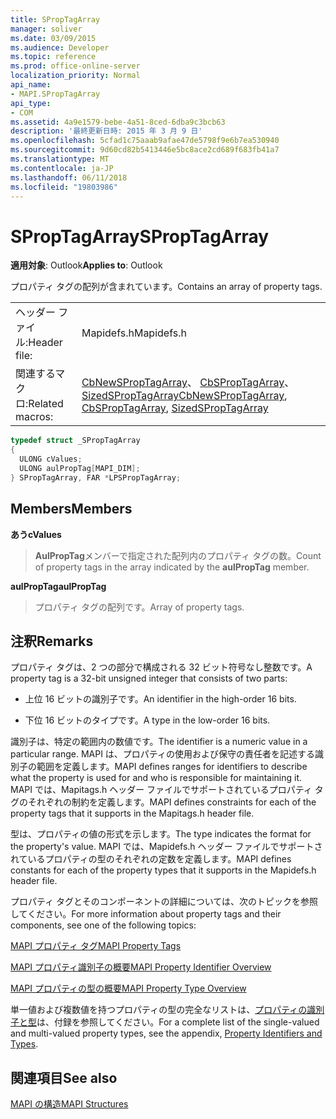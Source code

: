 ```yaml
---
title: SPropTagArray
manager: soliver
ms.date: 03/09/2015
ms.audience: Developer
ms.topic: reference
ms.prod: office-online-server
localization_priority: Normal
api_name:
- MAPI.SPropTagArray
api_type:
- COM
ms.assetid: 4a9e1579-bebe-4a51-8ced-6dba9c3bcb63
description: '最終更新日時: 2015 年 3 月 9 日'
ms.openlocfilehash: 5cfad1c75aaab9afae47de5798f9e6b7ea530940
ms.sourcegitcommit: 9d60cd82b5413446e5bc8ace2cd689f683fb41a7
ms.translationtype: MT
ms.contentlocale: ja-JP
ms.lasthandoff: 06/11/2018
ms.locfileid: "19803986"
---
```

# <a name="sproptagarray"></a><span data-ttu-id="70c5f-103">SPropTagArray</span><span class="sxs-lookup"><span data-stu-id="70c5f-103">SPropTagArray</span></span>

  
  
<span data-ttu-id="70c5f-104">**適用対象**: Outlook</span><span class="sxs-lookup"><span data-stu-id="70c5f-104">**Applies to**: Outlook</span></span> 
  
<span data-ttu-id="70c5f-105">プロパティ タグの配列が含まれています。</span><span class="sxs-lookup"><span data-stu-id="70c5f-105">Contains an array of property tags.</span></span> 
  
|||
|:-----|:-----|
|<span data-ttu-id="70c5f-106">ヘッダー ファイル:</span><span class="sxs-lookup"><span data-stu-id="70c5f-106">Header file:</span></span>  <br/> |<span data-ttu-id="70c5f-107">Mapidefs.h</span><span class="sxs-lookup"><span data-stu-id="70c5f-107">Mapidefs.h</span></span>  <br/> |
|<span data-ttu-id="70c5f-108">関連するマクロ:</span><span class="sxs-lookup"><span data-stu-id="70c5f-108">Related macros:</span></span>  <br/> |<span data-ttu-id="70c5f-109">[CbNewSPropTagArray](cbnewsproptagarray.md)、 [CbSPropTagArray](cbsproptagarray.md)、 [SizedSPropTagArray](sizedsproptagarray.md)</span><span class="sxs-lookup"><span data-stu-id="70c5f-109">[CbNewSPropTagArray](cbnewsproptagarray.md), [CbSPropTagArray](cbsproptagarray.md), [SizedSPropTagArray](sizedsproptagarray.md)</span></span> <br/> |
   
```cpp
typedef struct _SPropTagArray
{
  ULONG cValues;
  ULONG aulPropTag[MAPI_DIM];
} SPropTagArray, FAR *LPSPropTagArray;

```

## <a name="members"></a><span data-ttu-id="70c5f-110">Members</span><span class="sxs-lookup"><span data-stu-id="70c5f-110">Members</span></span>

 <span data-ttu-id="70c5f-111">**あう**</span><span class="sxs-lookup"><span data-stu-id="70c5f-111">**cValues**</span></span>
  
> <span data-ttu-id="70c5f-112">**AulPropTag**メンバーで指定された配列内のプロパティ タグの数。</span><span class="sxs-lookup"><span data-stu-id="70c5f-112">Count of property tags in the array indicated by the **aulPropTag** member.</span></span> 
    
 <span data-ttu-id="70c5f-113">**aulPropTag**</span><span class="sxs-lookup"><span data-stu-id="70c5f-113">**aulPropTag**</span></span>
  
> <span data-ttu-id="70c5f-114">プロパティ タグの配列です。</span><span class="sxs-lookup"><span data-stu-id="70c5f-114">Array of property tags.</span></span>
    
## <a name="remarks"></a><span data-ttu-id="70c5f-115">注釈</span><span class="sxs-lookup"><span data-stu-id="70c5f-115">Remarks</span></span>

<span data-ttu-id="70c5f-116">プロパティ タグは、2 つの部分で構成される 32 ビット符号なし整数です。</span><span class="sxs-lookup"><span data-stu-id="70c5f-116">A property tag is a 32-bit unsigned integer that consists of two parts:</span></span> 
  
- <span data-ttu-id="70c5f-117">上位 16 ビットの識別子です。</span><span class="sxs-lookup"><span data-stu-id="70c5f-117">An identifier in the high-order 16 bits.</span></span>
    
- <span data-ttu-id="70c5f-118">下位 16 ビットのタイプです。</span><span class="sxs-lookup"><span data-stu-id="70c5f-118">A type in the low-order 16 bits.</span></span>
    
<span data-ttu-id="70c5f-119">識別子は、特定の範囲内の数値です。</span><span class="sxs-lookup"><span data-stu-id="70c5f-119">The identifier is a numeric value in a particular range.</span></span> <span data-ttu-id="70c5f-120">MAPI は、プロパティの使用および保守の責任者を記述する識別子の範囲を定義します。</span><span class="sxs-lookup"><span data-stu-id="70c5f-120">MAPI defines ranges for identifiers to describe what the property is used for and who is responsible for maintaining it.</span></span> <span data-ttu-id="70c5f-121">MAPI では、Mapitags.h ヘッダー ファイルでサポートされているプロパティ タグのそれぞれの制約を定義します。</span><span class="sxs-lookup"><span data-stu-id="70c5f-121">MAPI defines constraints for each of the property tags that it supports in the Mapitags.h header file.</span></span>
  
<span data-ttu-id="70c5f-122">型は、プロパティの値の形式を示します。</span><span class="sxs-lookup"><span data-stu-id="70c5f-122">The type indicates the format for the property's value.</span></span> <span data-ttu-id="70c5f-123">MAPI では、Mapidefs.h ヘッダー ファイルでサポートされているプロパティの型のそれぞれの定数を定義します。</span><span class="sxs-lookup"><span data-stu-id="70c5f-123">MAPI defines constants for each of the property types that it supports in the Mapidefs.h header file.</span></span> 
  
<span data-ttu-id="70c5f-124">プロパティ タグとそのコンポーネントの詳細については、次のトピックを参照してください。</span><span class="sxs-lookup"><span data-stu-id="70c5f-124">For more information about property tags and their components, see one of the following topics:</span></span> 
  
[<span data-ttu-id="70c5f-125">MAPI プロパティ タグ</span><span class="sxs-lookup"><span data-stu-id="70c5f-125">MAPI Property Tags</span></span>](mapi-property-tags.md)
  
[<span data-ttu-id="70c5f-126">MAPI プロパティ識別子の概要</span><span class="sxs-lookup"><span data-stu-id="70c5f-126">MAPI Property Identifier Overview</span></span>](mapi-property-identifier-overview.md)
  
[<span data-ttu-id="70c5f-127">MAPI プロパティの型の概要</span><span class="sxs-lookup"><span data-stu-id="70c5f-127">MAPI Property Type Overview</span></span>](mapi-property-type-overview.md)
  
<span data-ttu-id="70c5f-128">単一値および複数値を持つプロパティの型の完全なリストは、[プロパティの識別子と型](property-identifiers-and-types.md)は、付録を参照してください。</span><span class="sxs-lookup"><span data-stu-id="70c5f-128">For a complete list of the single-valued and multi-valued property types, see the appendix, [Property Identifiers and Types](property-identifiers-and-types.md).</span></span> 
  
## <a name="see-also"></a><span data-ttu-id="70c5f-129">関連項目</span><span class="sxs-lookup"><span data-stu-id="70c5f-129">See also</span></span>



[<span data-ttu-id="70c5f-130">MAPI の構造</span><span class="sxs-lookup"><span data-stu-id="70c5f-130">MAPI Structures</span></span>](mapi-structures.md)

